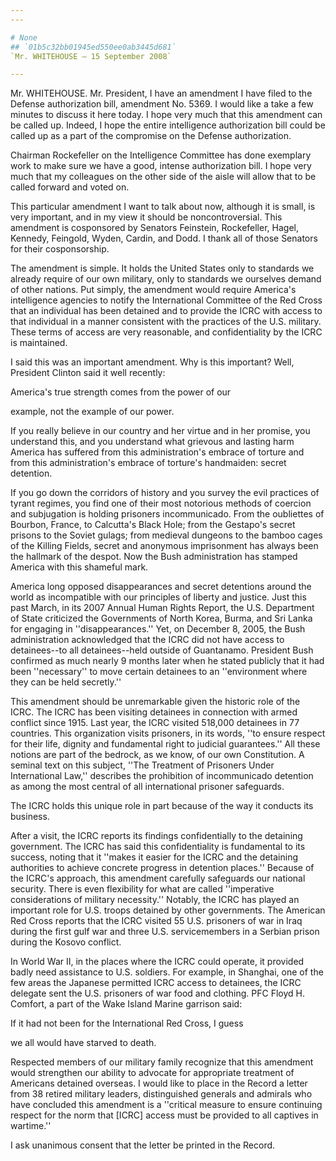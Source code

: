 ```yaml
---
---

# None
## `01b5c32bb01945ed550ee0ab3445d681`
`Mr. WHITEHOUSE — 15 September 2008`

---
```



Mr. WHITEHOUSE. Mr. President, I have an amendment I have filed to 
the Defense authorization bill, amendment No. 5369. I would like a take 
a few minutes to discuss it here today. I hope very much that this 
amendment can be called up. Indeed, I hope the entire intelligence 
authorization bill could be called up as a part of the compromise on 
the Defense authorization.

Chairman Rockefeller on the Intelligence Committee has done exemplary 
work to make sure we have a good, intense authorization bill. I hope 
very much that my colleagues on the other side of the aisle will allow 
that to be called forward and voted on.

This particular amendment I want to talk about now, although it is 
small, is very important, and in my view it should be noncontroversial. 
This amendment is cosponsored by Senators Feinstein, Rockefeller, 
Hagel, Kennedy, Feingold, Wyden, Cardin, and Dodd. I thank all of those 
Senators for their cosponsorship.

The amendment is simple. It holds the United States only to standards 
we already require of our own military, only to standards we ourselves 
demand of other nations. Put simply, the amendment would require 
America's intelligence agencies to notify the International Committee 
of the Red Cross that an individual has been detained and to provide 
the ICRC with access to that individual in a manner consistent with the 
practices of the U.S. military. These terms of access are very 
reasonable, and confidentiality by the ICRC is maintained.

I said this was an important amendment. Why is this important? Well, 
President Clinton said it well recently:




 America's true strength comes from the power of our 


 example, not the example of our power.


If you really believe in our country and her virtue and in her 
promise, you understand this, and you understand what grievous and 
lasting harm America has suffered from this administration's embrace of 
torture and from this administration's embrace of torture's handmaiden: 
secret detention.

If you go down the corridors of history and you survey the evil 
practices of tyrant regimes, you find one of their most notorious 
methods of coercion and subjugation is holding prisoners incommunicado. 
From the oubliettes of Bourbon, France, to Calcutta's Black Hole; from 
the Gestapo's secret prisons to the Soviet gulags; from medieval 
dungeons to the bamboo cages of the Killing Fields, secret and 
anonymous imprisonment has always been the hallmark of the despot. Now 
the Bush administration has stamped America with this shameful mark.

America long opposed disappearances and secret detentions around the 
world as incompatible with our principles of liberty and justice. Just 
this past March, in its 2007 Annual Human Rights Report, the U.S. 
Department of State criticized the Governments of North Korea, Burma, 
and Sri Lanka for engaging in ''disappearances.'' Yet, on December 8, 
2005, the Bush administration acknowledged that the ICRC did not have 
access to detainees--to all detainees--held outside of Guantanamo. 
President Bush confirmed as much nearly 9 months later when he stated 
publicly that it had been ''necessary'' to move certain detainees to an 
''environment where they can be held secretly.''

This amendment should be unremarkable given the historic role of the 
ICRC. The ICRC has been visiting detainees in connection with armed 
conflict since 1915. Last year, the ICRC visited 518,000 detainees in 
77 countries. This organization visits prisoners, in its words, ''to 
ensure respect for their life, dignity and fundamental right to 
judicial guarantees.'' All these notions are part of the bedrock, as we 
know, of our own Constitution. A seminal text on this subject, ''The 
Treatment of Prisoners Under International Law,'' describes the 
prohibition of incommunicado detention as among the most central of all 
international prisoner safeguards.

The ICRC holds this unique role in part because of the way it 
conducts its business.

After a visit, the ICRC reports its findings confidentially to the 
detaining government. The ICRC has said this confidentiality is 
fundamental to its success, noting that it ''makes it easier for the 
ICRC and the detaining authorities to achieve concrete progress in 
detention places.'' Because of the ICRC's approach, this amendment 
carefully safeguards our national security. There is even flexibility 
for what are called ''imperative considerations of military 
necessity.'' Notably, the ICRC has played an important role for U.S. 
troops detained by other governments. The American Red Cross reports 
that the ICRC visited 55 U.S. prisoners of war in Iraq during the first 
gulf war and three U.S. servicemembers in a Serbian prison during the 
Kosovo conflict.

In World War II, in the places where the ICRC could operate, it 
provided badly need assistance to U.S. soldiers. For example, in 
Shanghai, one of the few areas the Japanese permitted ICRC access to 
detainees, the ICRC delegate sent the U.S. prisoners of war food and 
clothing. PFC Floyd H. Comfort, a part of the Wake Island Marine 
garrison said:




 If it had not been for the International Red Cross, I guess 


 we all would have starved to death.


Respected members of our military family recognize that this 
amendment would strengthen our ability to advocate for appropriate 
treatment of Americans detained overseas. I would like to place in the 
Record a letter from 38 retired military leaders, distinguished 
generals and admirals who have concluded this amendment is a ''critical 
measure to ensure continuing respect for the norm that [ICRC] access 
must be provided to all captives in wartime.''

I ask unanimous consent that the letter be printed in the Record.